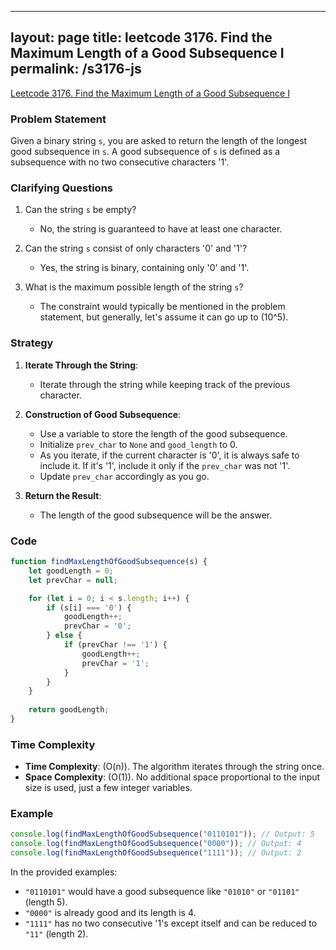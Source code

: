 
---
layout: page
title: leetcode 3176. Find the Maximum Length of a Good Subsequence I
permalink: /s3176-js
---
[Leetcode 3176. Find the Maximum Length of a Good Subsequence I](https://algoadvance.github.io/algoadvance/l3176)
### Problem Statement

Given a binary string `s`, you are asked to return the length of the longest good subsequence in `s`. A good subsequence of `s` is defined as a subsequence with no two consecutive characters '1'.

### Clarifying Questions

1. Can the string `s` be empty?
   - No, the string is guaranteed to have at least one character.
   
2. Can the string `s` consist of only characters '0' and '1'?
   - Yes, the string is binary, containing only '0' and '1'.

3. What is the maximum possible length of the string `s`?
   - The constraint would typically be mentioned in the problem statement, but generally, let's assume it can go up to \(10^5\).

### Strategy

1. **Iterate Through the String**:
   - Iterate through the string while keeping track of the previous character.
   
2. **Construction of Good Subsequence**:
   - Use a variable to store the length of the good subsequence.
   - Initialize `prev_char` to `None` and `good_length` to 0.
   - As you iterate, if the current character is '0', it is always safe to include it. If it's '1', include it only if the `prev_char` was not '1'.
   - Update `prev_char` accordingly as you go.

3. **Return the Result**:
   - The length of the good subsequence will be the answer.

### Code

```javascript
function findMaxLengthOfGoodSubsequence(s) {
    let goodLength = 0;
    let prevChar = null;

    for (let i = 0; i < s.length; i++) {
        if (s[i] === '0') {
            goodLength++;
            prevChar = '0';
        } else {
            if (prevChar !== '1') {
                goodLength++;
                prevChar = '1';
            }
        }
    }
  
    return goodLength;
}
```

### Time Complexity

- **Time Complexity**: \(O(n)\). The algorithm iterates through the string once.
- **Space Complexity**: \(O(1)\). No additional space proportional to the input size is used, just a few integer variables.

### Example

```javascript
console.log(findMaxLengthOfGoodSubsequence("0110101")); // Output: 5
console.log(findMaxLengthOfGoodSubsequence("0000")); // Output: 4
console.log(findMaxLengthOfGoodSubsequence("1111")); // Output: 2
```

In the provided examples:
- `"0110101"` would have a good subsequence like `"01010"` or `"01101"` (length 5).
- `"0000"` is already good and its length is 4.
- `"1111"` has no two consecutive '1's except itself and can be reduced to `"11"` (length 2).